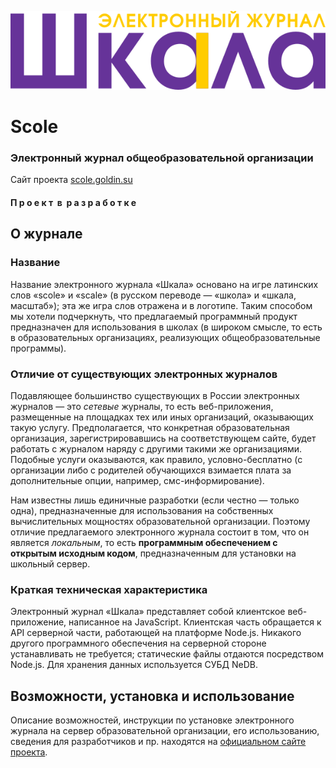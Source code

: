 <p align="center"><img src="www/static/logo.svg"></p>

# Scole
### Электронный журнал общеобразовательной организации

Сайт проекта [scole.goldin.su](http://scole.goldin.su/)

#### П р о е к т  в  р а з р а б о т к е

## О журнале

### Название

Название электронного журнала «Шкала» основано на игре латинских слов «scole» и «scale» (в русском переводе — «школа» и «шкала, масштаб»); эта же игра слов отражена и в логотипе. Таким способом мы хотели подчеркнуть, что предлагаемый программный продукт предназначен для использования в школах (в широком смысле, то есть в образовательных организациях, реализующих общеобразовательные программы).

### Отличие от существующих электронных журналов

Подавляющее большинство существующих в России электронных журналов — это *сетевые* журналы, то есть веб-приложения, размещенные на площадках тех или иных организаций, оказывающих такую услугу. Предполагается, что конкретная образовательная организация, зарегистрировавшись на соответствующем сайте, будет работать с журналом наряду с другими такими же организациями. Подобные услуги оказываются, как правило, условно-бесплатно (с организации либо с родителей обучающихся взимается плата за дополнительные опции, например, смс-информирование).

Нам известны лишь единичные разработки (если честно — только одна), предназначенные для использования на собственных вычислительных мощностях образовательной организации. Поэтому отличие предлагаемого электронного журнала состоит в том, что он является *локальным*, то есть **программным обеспечением с открытым исходным кодом**, предназначенным для установки на школьный сервер.

### Краткая техническая характеристика

Электронный журнал «Шкала» представляет собой клиентское веб-приложение, написанное на JavaScript. Клиентская часть обращается к API серверной части, работающей на платформе Node.js. Никакого другого программного обеспечения на серверной стороне устанавливать не требуется; статические файлы отдаются посредством Node.js. Для хранения данных используется СУБД NeDB.

## Возможности, установка и использование

Описание возможностей, инструкции по установке электронного журнала на сервер образовательной организации, его использованию, сведения для разработчиков и пр. находятся на [официальном сайте проекта](http://scole.goldin.su).

